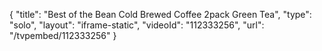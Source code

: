 {
    "title": "Best of the Bean Cold Brewed Coffee 2pack   Green Tea",
    "type": "solo",
    "layout": "iframe-static",
    "videoId": "112333256",
    "url": "\/tvpembed\/112333256"
}